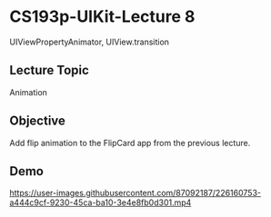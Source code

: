 #  CS193p-UIKit-Lecture 8
UIViewPropertyAnimator, UIView.transition 

## Lecture Topic
Animation

## Objective 
Add flip animation to the FlipCard app from the previous lecture.


## Demo

https://user-images.githubusercontent.com/87092187/226160753-a444c9cf-9230-45ca-ba10-3e4e8fb0d301.mp4


